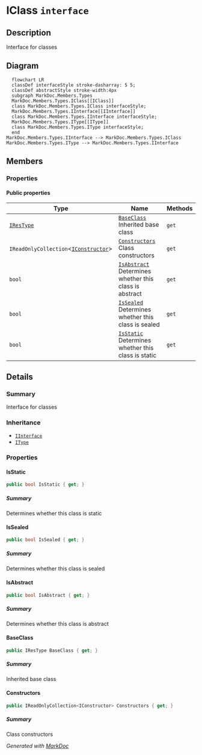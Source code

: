 # IClass `interface`

## Description
Interface for classes

## Diagram
```mermaid
  flowchart LR
  classDef interfaceStyle stroke-dasharray: 5 5;
  classDef abstractStyle stroke-width:4px
  subgraph MarkDoc.Members.Types
  MarkDoc.Members.Types.IClass[[IClass]]
  class MarkDoc.Members.Types.IClass interfaceStyle;
  MarkDoc.Members.Types.IInterface[[IInterface]]
  class MarkDoc.Members.Types.IInterface interfaceStyle;
  MarkDoc.Members.Types.IType[[IType]]
  class MarkDoc.Members.Types.IType interfaceStyle;
  end
MarkDoc.Members.Types.IInterface --> MarkDoc.Members.Types.IClass
MarkDoc.Members.Types.IType --> MarkDoc.Members.Types.IInterface
```

## Members
### Properties
#### Public  properties
| Type | Name | Methods |
| --- | --- | --- |
| [`IResType`](../resolvedtypes/IResType.md) | [`BaseClass`](#baseclass)<br>Inherited base class | `get` |
| `IReadOnlyCollection`&lt;[`IConstructor`](../members/IConstructor.md)&gt; | [`Constructors`](#constructors)<br>Class constructors | `get` |
| `bool` | [`IsAbstract`](#isabstract)<br>Determines whether this class is abstract | `get` |
| `bool` | [`IsSealed`](#issealed)<br>Determines whether this class is sealed | `get` |
| `bool` | [`IsStatic`](#isstatic)<br>Determines whether this class is static | `get` |

## Details
### Summary
Interface for classes

### Inheritance
 - [
`IInterface`
](./IInterface.md)
 - [
`IType`
](./IType.md)

### Properties
#### IsStatic
```csharp
public bool IsStatic { get; }
```
##### Summary
Determines whether this class is static

#### IsSealed
```csharp
public bool IsSealed { get; }
```
##### Summary
Determines whether this class is sealed

#### IsAbstract
```csharp
public bool IsAbstract { get; }
```
##### Summary
Determines whether this class is abstract

#### BaseClass
```csharp
public IResType BaseClass { get; }
```
##### Summary
Inherited base class

#### Constructors
```csharp
public IReadOnlyCollection<IConstructor> Constructors { get; }
```
##### Summary
Class constructors

*Generated with* [*MarkDoc*](https://github.com/hailstorm75/MarkDoc.Core)
